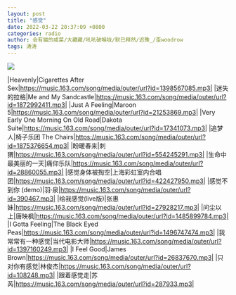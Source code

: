 ```yaml
---
layout: post
title: "感觉"
date: 2022-03-22 20:37:09 +0800
categories: radio
author: 会有猫的咸菜/大藏藏/吼吼破喉咙/默已释然/迟豫_/歪woodrow
tags: 涛涛
---
```

![]({{site.baseurl}}/images/cover_20220322.jpg)

|Heavenly|Cigarettes After Sex|https://music.163.com/song/media/outer/url?id=1398567085.mp3|
|迷失的拉格|Me and My Sandcastle|https://music.163.com/song/media/outer/url?id=1872992411.mp3|
|Just A Feeling|Maroon 5|https://music.163.com/song/media/outer/url?id=21253869.mp3|
|Very Early One Morning On Old Road|Dakota Suite|https://music.163.com/song/media/outer/url?id=17341073.mp3|
|追梦人|椅子乐团 The Chairs|https://music.163.com/song/media/outer/url?id=1875376654.mp3|
|盼暖春来|刺猬|https://music.163.com/song/media/outer/url?id=554245291.mp3|
|生命中最美丽的一天|痛仰乐队|https://music.163.com/song/media/outer/url?id=28860055.mp3|
|感觉身体被掏空|上海彩虹室内合唱团|https://music.163.com/song/media/outer/url?id=422427950.mp3|
|感觉不到你 (demo)|羽·泉|https://music.163.com/song/media/outer/url?id=390467.mp3|
|给我感觉(live版)|张惠妹|https://music.163.com/song/media/outer/url?id=27928217.mp3|
|问尘以上|唐映枫|https://music.163.com/song/media/outer/url?id=1485899784.mp3|
|I Gotta Feeling|The Black Eyed Peas|https://music.163.com/song/media/outer/url?id=1496747474.mp3|
|我常常有一种感觉|当代电影大师|https://music.163.com/song/media/outer/url?id=1397160249.mp3|
|I Feel Good|James Brown|https://music.163.com/song/media/outer/url?id=26837670.mp3|
|只对你有感觉|林俊杰|https://music.163.com/song/media/outer/url?id=108248.mp3|
|跟着感觉走|苏芮|https://music.163.com/song/media/outer/url?id=287933.mp3|

